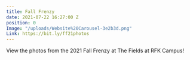 ```yaml
---
title: Fall Frenzy
date: 2021-07-22 16:27:00 Z
position: 0
Image: "/uploads/Website%20Carousel-3e2b3d.png"
Link: https://bit.ly/ff21photos
---
```


View the photos from the 2021 Fall Frenzy at The Fields at RFK Campus!